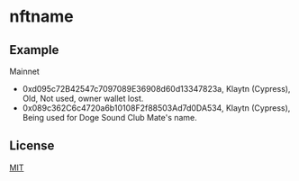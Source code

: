 # nftname

## Example 
Mainnet
- 0xd095c72B42547c7097089E36908d60d13347823a, Klaytn (Cypress), Old, Not used, owner wallet lost.
- 0x089c362C6c4720a6b10108F2f88503Ad7d0DA534, Klaytn (Cypress), Being used for Doge Sound Club Mate's name.

## License
[MIT](LICENSE)
